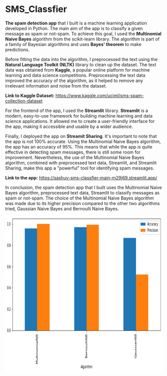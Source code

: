# SMS_Classfier
__The spam detection app__ that I built is a machine learning application developed in Python. 
The main aim of the app is to classify a given message as spam or not-spam. To achieve this goal, I used the __Multinomial Naive Bayes__ algorithm from the scikit-learn library. 
The algorithm is part of a family of Bayesian algorithms and uses __Bayes' theorem__ to make predictions.

Before fitting the data into the algorithm, I preprocessed the text using the __Natural Language Toolkit (NLTK)__ library to clean up the dataset.
The text data was obtained from __Kaggle__, a popular online platform for machine learning and data science competitions.
Preprocessing the text data improved the accuracy of the algorithm, as it helped to remove any irrelevant information and noise from the dataset.

__Link to Kaggle Dataset:__  https://www.kaggle.com/uciml/sms-spam-collection-dataset


For the frontend of the app, I used the __Streamlit__ library. __Streamlit__ is a modern, easy-to-use framework for building machine learning and data science applications. It allowed me to create a user-friendly interface for the app, making it accessible and usable by a wider audience.

Finally, I deployed the app on __Streamit Sharing__.
It's important to note that the app is not 100% accurate. Using the Multinomial Naive Bayes algorithm, the app has an accuracy of 95%. This means that while the app is quite effective in detecting spam messages, there is still some room for improvement. Nevertheless, the use of the Multinomial Naive Bayes algorithm, combined with preprocessed text data, Streamlit, and Streamlit Sharing, make this app a "powerful" tool for identifying spam messages.

__Link to the app:__  https://sashuv-sms-classfier-main-m29j69.streamlit.app/

In conclusion, the spam detection app that I built uses the Multinomial Naive Bayes algorithm, preprocessed text data, Streamlit to classify messages as spam or not-spam. The choice of the Multinomial Naive Bayes algorithm was made due to its higher precision compared to the other two algorithms tried, Gaussian Naive Bayes and Bernoulli Naive Bayes.

<img src="algo.png" width="800" height="500">
